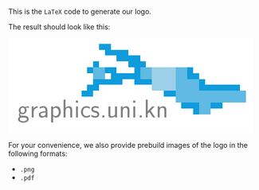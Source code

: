 This is the ``LaTeX`` code to generate our logo.

The result should look like this:

![cgmi logo](https://raw.githubusercontent.com/cgmi/logo/master/build/logo.png)

For your convenience, we also provide prebuild images of the logo in the following formats: 

* ``.png``
* ``.pdf``
